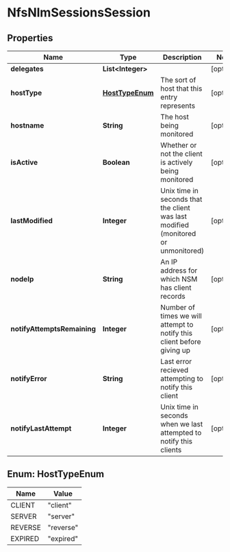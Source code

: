 
# NfsNlmSessionsSession

## Properties
Name | Type | Description | Notes
------------ | ------------- | ------------- | -------------
**delegates** | **List&lt;Integer&gt;** |  |  [optional]
**hostType** | [**HostTypeEnum**](#HostTypeEnum) | The sort of host that this entry represents |  [optional]
**hostname** | **String** | The host being monitored |  [optional]
**isActive** | **Boolean** | Whether or not the client is actively being monitored |  [optional]
**lastModified** | **Integer** | Unix time in seconds that the client was last modified (monitored or unmonitored) |  [optional]
**nodeIp** | **String** | An IP address for which NSM has client records |  [optional]
**notifyAttemptsRemaining** | **Integer** | Number of times we will attempt to notify this client before giving up |  [optional]
**notifyError** | **String** | Last error recieved attempting to notify this client |  [optional]
**notifyLastAttempt** | **Integer** | Unix time in seconds when we last attempted to notify this clients |  [optional]


<a name="HostTypeEnum"></a>
## Enum: HostTypeEnum
Name | Value
---- | -----
CLIENT | &quot;client&quot;
SERVER | &quot;server&quot;
REVERSE | &quot;reverse&quot;
EXPIRED | &quot;expired&quot;



